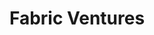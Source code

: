 ---
layout: firm_page
title: "Fabric Ventures"
id: "fabric.vc"
permalink: "/fabricventuresfabric.vc/"
website: "https://www.fabric.vc"
offices: "Luxembourg (Luxembourg), London (United Kingdom)"
investment_stages: "Seed, Series A"
portfolio_companies: "1inch, Polkadot, Argent, Sorare, Near, Ramp, Immutable, 0x, Addressable, Alliance, Angle, Aurora, Basis, BAYZ, Bind, BlackPool, Blidz, Blockpit, Bloom, briq, Cartridge, Casa, Centrifuge, Coinbase, Concept Labs, Consensys, Crunch DAO, Cub3, CVEX, Cyan, Decentraland, Due, Earn Alliance, EtherMail, Fairmint, Fiat Republic, Flashbots, Flowdesk, fxhash, Hashflow, Herodotus, Homa Games, Immutable, Keep, Ledger, Lens, Luda, Magicave, Matchbox, Mazury, Messari, Minteo, Mobilecoin, Moralis, Mushroom, Nansen, Narval, Near, Nilos, Ntropy Network, Nuffle, Ocean Protocol, OpenZeppelin, Orchid, Polkadot, RabbitX, Radicle, Raiden, Ramp, Resonance, Roll, RSS3, Screenshot, Sekai, Sismo, Sky Mavis, Sorare, SphereX, Squid, Stacks, Staked, Status, Streamr, Strider, Superfluid, Tagomi, The Graph, Tiny Rebel Games, Trailblazer, Trustblock, Unique Network, Unstoppable Finance, Verisart, Voltz, Winechain, Yellowcard, Yield Guild Games"
portfolio_link: "https://www.fabric.vc/portfolio"
investment_markets: "Finance, Infrastructure, Payments, Commerce, Gaming, Culture, Work, Ecosystem"
founded_year: "2012"
description: "Fabric Ventures is a venture capital firm dedicated to funding Web3 founders building organizations and institutions for individuals. They focus on the open economy, leveraging distributed computing, Web3, and AI. Their investment thesis evolves, currently focusing on Open Work, Open Gaming, and Open Commerce."
linkedin: "https://www.linkedin.com/company/fabricventures/"
twitter: "https://twitter.com/fabric_vc"
instagram: ""
team_page: "https://www.fabric.vc/team"
investor_type: "Venture Capital"
crunchbase: "https://www.crunchbase.com/organization/fabric-ventures"
pitchbook: ""

# SEO Optimization
meta_title: "Fabric Ventures - VC Firm - projectstartups.com"
meta_description: "Fabric Ventures, Fabric Ventures is a venture capital firm dedicated to funding Web3 founders building organizations and institutions for individuals. They focus on th..."
meta_keywords: "Fabric Ventures, Finance, Infrastructure, Payments, Commerce, Gaming, Culture, Work, Ecosystem, VC firm, venture capital, startup investor, projectstartups.com"
canonical_url: "https://vc.projectstartups.com/fabricventuresfabric.vc/"
---